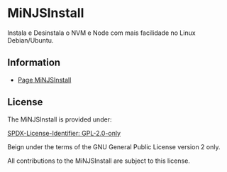 # MiNJSInstall

Instala e Desinstala o NVM e Node com mais facilidade no Linux Debian/Ubuntu.

## Information

- [Page MiNJSInstall](https://github.com/mugomes/minjsinstall)

## License

The MiNJSInstall is provided under:

[SPDX-License-Identifier: GPL-2.0-only](https://spdx.org/licenses/GPL-2.0-only.html)

Beign under the terms of the GNU General Public License version 2 only.

All contributions to the MiNJSInstall are subject to this license.
